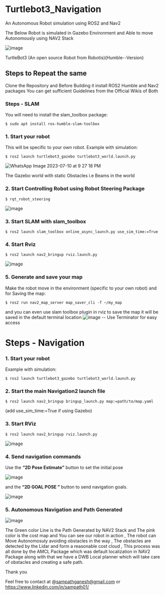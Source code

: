 # Turtlebot3_Navigation
An Autonomous Robot simulation using ROS2  and Nav2 

The Below Robot is simulated in Gazebo Environment and Able to move Autonomously using NAV2 Stack

![image](https://github.com/SampathGanesh01/Turtlebot3_Navigation/assets/84275114/8f0f3d3d-2bdd-42b7-9432-c46190ed060f)

TurtleBot3 (An open source Robot from Robotis)(Humble--Version)
## Steps to Repeat the same 
Clone the Repository and  Before Building it install ROS2 Humble and Nav2 packages You can get sufficient Guidelines from the Official Wikis of Both 
### Steps - SLAM
You will need to install the slam_toolbox package:
```
$ sudo apt install ros-humble-slam-toolbox
```
### 1. Start your robot
This will be specific to your own robot.
Example with simulation:
```
$ ros2 launch turtlebot3_gazebo turtlebot3_world.launch.py
```
![WhatsApp Image 2023-07-10 at 9 27 18 PM](https://github.com/SampathGanesh01/Turtlebot3_Navigation/assets/84275114/a8d11ce3-da97-4b07-a42c-37aa0feab510)

The Gazebo world with static Obstacles i.e Beams in the world 
### 2. Start Controlling Robot using Robot Steering Package 
```
$ rqt_robot_steering
```
![image](https://github.com/SampathGanesh01/Turtlebot3_Navigation/assets/84275114/5fa008db-a0e1-4bb3-b481-d89df37eb689)

### 3. Start SLAM with slam_toolbox
```
$ ros2 launch slam_toolbox online_async_launch.py use_sim_time:=True
```
### 4. Start Rviz
```
$ ros2 launch nav2_bringup rviz.launch.py
```
![image](https://github.com/SampathGanesh01/Turtlebot3_Navigation/assets/84275114/c501ab01-8d52-4397-b3f9-90328c620ed4)

### 5. Generate and save your map
Make the robot move in the environment (specific to your own robot) and  for Saving the map:
```
$ ros2 run nav2_map_server map_saver_cli -f ~/my_map
```
and you can even use slam toolbox plugin in rviz to save the map it will be saved in the default terminal location 
![image](https://github.com/SampathGanesh01/Turtlebot3_Navigation/assets/84275114/90b374a7-459a-4e1c-b9b2-6b0c84bdc171)
-- Use Terminator for easy access 
# Steps - Navigation
### 1. Start your robot
Example with simulation:
```
$ ros2 launch turtlebot3_gazebo turtlebot3_world.launch.py
```

### 2. Start the main Navigation2 launch file
```
$ ros2 launch nav2_bringup bringup_launch.py map:=path/to/map.yaml
```
(add use_sim_time:=True if using Gazebo)
### 3. Start RViz
```
$ ros2 launch nav2_bringup rviz.launch.py
```
![image](https://github.com/SampathGanesh01/Turtlebot3_Navigation/assets/84275114/9e201a86-c99b-4b7a-91ae-fd32f43d5073)
### 4. Send navigation commands
Use the **“2D Pose Estimate”** button to set the initial pose 

![image](https://github.com/SampathGanesh01/Turtlebot3_Navigation/assets/84275114/0f30ea58-df33-4ce8-8a7e-cd430a406597)

and the **“2D GOAL POSE ”** button to send navigation goals.

![image](https://github.com/SampathGanesh01/Turtlebot3_Navigation/assets/84275114/d9e6cd5c-5d5f-4cec-a19a-afeef534d6a0)

### 5. Autonomous Navigation and Path Generated 
![image](https://github.com/SampathGanesh01/Turtlebot3_Navigation/assets/84275114/59183ef3-b208-4bab-9919-e671cdcf402a)

The Green color Line is the Path Generated by NAV2 Stack  and  The pink color is the cost map and You can see our robot in action , The robot can Move Autonomosuly avoiding obstacles in the way , The obstacles are detected by the Lidar and form a reasonable cost cloud , This process was all done by the AMCL Package which was default localization in NAV2 Package along with that we have a DWB Local planner which will take care of obstacles and creating a safe path.

Thank you 

Feel free to contact at @sampathganesh@gmail.com or https://www.linkedin.com/in/sampath01/

